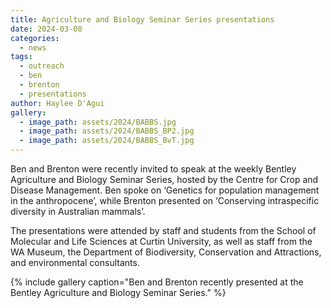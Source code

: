 ```yaml
---
title: Agriculture and Biology Seminar Series presentations
date: 2024-03-08
categories:
  - news
tags:
  - outreach
  - ben
  - brenton
  - presentations
author: Haylee D'Agui
gallery:
  - image_path: assets/2024/BABBS.jpg
  - image_path: assets/2024/BABBS_BP2.jpg
  - image_path: assets/2024/BABBS_BvT.jpg
---
```


Ben and Brenton were recently invited to speak at the weekly Bentley Agriculture and Biology Seminar Series, hosted by the Centre for Crop and Disease Management. Ben spoke on ‘Genetics for population management in the anthropocene’, while Brenton presented on ‘Conserving intraspecific diversity in Australian mammals’.

The presentations were attended by staff and students from the School of Molecular and Life Sciences at Curtin University, as well as staff from the WA Museum, the Department of Biodiversity, Conservation and Attractions, and environmental consultants.

{% include gallery caption="Ben and Brenton recently presented at the Bentley Agriculture and Biology Seminar Series." %}